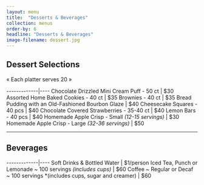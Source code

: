 ```yaml
---
layout: menu
title:  "Desserts & Beverages"
collection: menus
order-by: 6
headline: "Desserts & Beverages"
image-filename: dessert.jpg
---
```


## Dessert Selections
« Each platter serves 20 »

-------------|----
Chocolate Drizzled Mini Cream Puff - 50 ct | $30
Assorted Home Baked Cookies - 40 ct | $35
Brownies - 40 ct | $35
Bread Pudding with an Old-Fashioned Bourbon Glaze | $40
Cheesecake Squares - 40 pcs	| $40
Chocolate Covered Strawberries - 35-40 ct | $40
Lemon Bars - 40 pcs | $40
Homemade Apple Crisp - Small *(12-15 servings)* | $30
Homemade Apple Crisp - Large *(32-36 servings)* | $50

* * *

## Beverages

-------------|----
Soft Drinks & Bottled Water	| $1/person
Iced Tea, Punch or Lemonade ~ 100 servings *(includes cups)* | $60
Coffee ~ Regular or Decaf ~ 100 servings *(includes cups, sugar and creamer) | $60